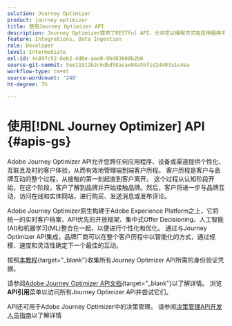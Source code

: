 ```yaml
---
solution: Journey Optimizer
product: journey optimizer
title: 使用Journey Optimizer API
description: Journey Optimizer提供了RESTful API，允许您以编程方式在应用程序中执行关键操作。 了解如何访问和使用它们。
feature: Integrations, Data Ingestion
role: Developer
level: Intermediate
exl-id: 4c897c52-6eb2-4d6e-aaa9-9bd83608b2b6
source-git-commit: 5ee11912b2c6dbd58acae04a5bf1d24403a1c4ea
workflow-type: tm+mt
source-wordcount: '240'
ht-degree: 7%

---
```


# 使用[!DNL Journey Optimizer] API {#apis-gs}

Adobe Journey Optimizer API允许您跨任何应用程序、设备或渠道提供个性化、互联且及时的客户体验，从而有效地管理端到端客户历程。 客户历程是客户与品牌互动的整个过程，从接触的第一刻起直到客户离开。 这个过程从认知阶段开始，在这个阶段，客户了解到品牌并开始接触品牌。然后，客户将进一步与品牌互动，访问在线和实体网站，进行购买、发送消息或发布评论。

Adobe Journey Optimizer原生构建于Adobe Experience Platform之上，它将统一的实时客户档案、API优先的开放框架、集中式Offer Decisioning、人工智能(AI)和机器学习(ML)整合在一起，以便进行个性化和优化。 通过与Journey Optimizer API集成，品牌厂商可以在整个客户历程中以智能化的方式，通过规模、速度和灵活性确定下一个最佳的互动。

按照[本教程](https://developer.adobe.com/journey-optimizer-apis/references/authentication/){target="_blank"}收集所有Journey Optimizer API所需的身份验证凭据。

请参阅[Adobe Journey Optimizer API文档](https://developer.adobe.com/journey-optimizer-apis/){target="_blank"}以了解详情。 浏览&#x200B;**API引用**&#x200B;菜单以访问所有Journey Optimizer API并尝试它们。

API还可用于Adobe Journey Optimizer中的决策管理。 请参阅[决策管理API开发人员指南](../offers/api-reference/getting-started.md)以了解详情
